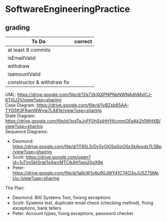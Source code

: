 # SoftwareEngineeringPractice
## grading

To Do | correct
---|---
at least 8 commits|
isEmailValid|
withdraw|
isamountValid|
constructor & withdraw fix|


UML: https://drive.google.com/file/d/12e72kXQIPNPNbNWNAdhMsICJ-6Tj0J2V/view?usp=sharing \
Case Diagram: https://drive.google.com/file/d/1vBZsb85AA-TYG5ft3F6wnl9Wyw7LA81e/view?usp=sharing   
State Diagram: https://drive.google.com/file/d/1pqTeJvFF0hSsjHHYKcmmOEeAk2h1WHXB/view?usp=sharing \
Sequence Diagrams:
- Desmond:  https://drive.google.com/file/d/1T85L5rDy5vOj05qGoO0xSkAvodx7L5Bp/view?usp=sharing
- Scott: https://drive.google.com/open?id=1uTjm5kt0rwl1s4wvMTClkAH1wp20gX9e
- Peter: https://drive.google.com/file/d/1a9cW1o6u90JWY41C74O3oJU5Z75MpUu-/view?usp=sharing

The Plan: 
 - Desmond: BIG Systems Test, fixixng exceptions
 - Scott: Systems test, duplicate email check (checking method), fixing exceptions, bank tellers
 - Peter: Account types, fixing exceptions, password checker